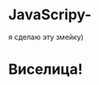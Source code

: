 # JavaScripy-
я сделаю эту змейку)

<!DOCTYPE html>
<html>
<head>
	<meta charset="utf-8">
	<title>Виселица</title>
</head>
<body>
	<h1>Виселица!</h1>
<script>
	// выбираем случайное слово
	var words = [
		"программа",
		"макака",
		"прекрасный",
		"оладушек",
	];
	// Выбираем случайное слово
	var word = words[Math.floor(Math.random () * words.length)];
	
	// Создаем игровой массив
	var answerArray = [];
	for (var i = 0; i <word.length; i++) {
		answerArray[i] = "_";
	}
	var remainingLetters = word.length;

	// Програмируем игровой цикл
	while (remainingLetters> 0) {
		// Показываем состояние игры
		alert(answerArray.join(" "));
		// Запрашиваем вариант ответа
	var quess = prompt ("Угадайте букву или нажмите Отмена для выхода из игры");
	if (quess === null) {
		break;
	} else if (quess.length !== 1) {
		alert ("Пожалуйста, введите только одну букву.");
	}

		else {
			//обновляем состояние игры
			for (var j = 0; j< word.length; j++) {
				if (word[j] === quess) {
					answerArray[j] = quess;
					remainingLetters--;
				}
			}
		}
	}
	// отображаем ответ и поздравляем игрока
	alert (answerArray.join (""));
	alert ("Отлично! было загаданно слово " + word);
</script>
</body>
</html>

